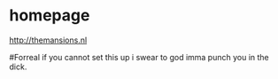 # homepage
http://themansions.nl


#Forreal if you cannot set this up i swear to god imma punch you in the dick.
